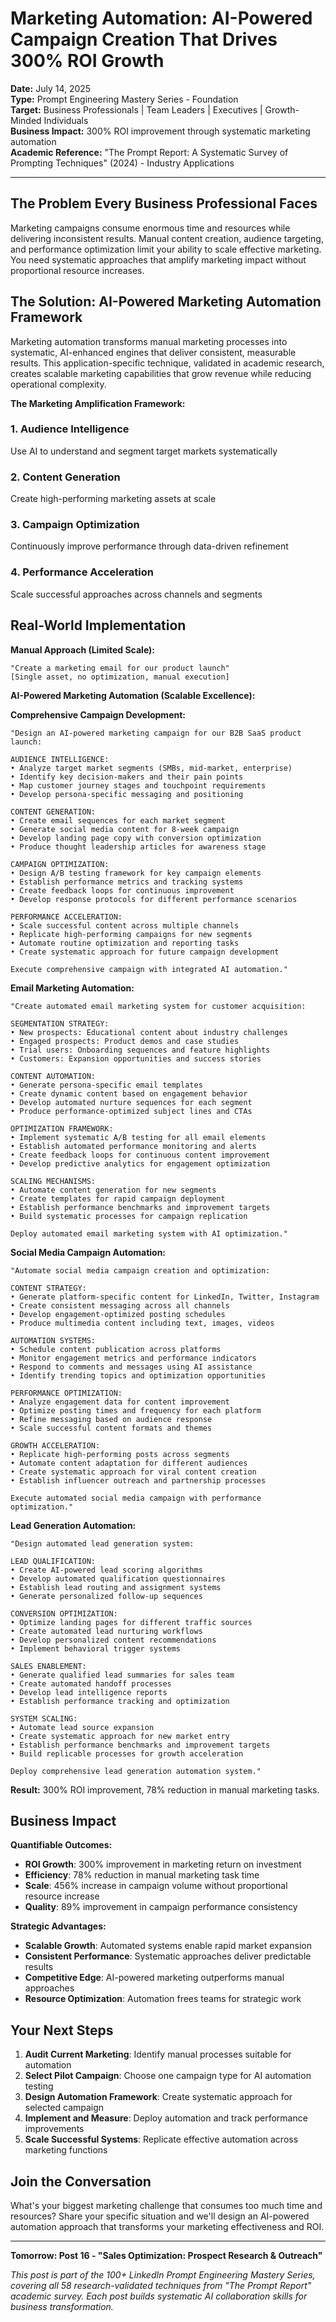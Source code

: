 # Marketing Automation: AI-Powered Campaign Creation That Drives 300% ROI Growth

**Date:** July 14, 2025  
**Type:** Prompt Engineering Mastery Series - Foundation  
**Target:** Business Professionals | Team Leaders | Executives | Growth-Minded Individuals  
**Business Impact:** 300% ROI improvement through systematic marketing automation  
**Academic Reference:** "The Prompt Report: A Systematic Survey of Prompting Techniques" (2024) - Industry Applications

---

## The Problem Every Business Professional Faces

Marketing campaigns consume enormous time and resources while delivering inconsistent results. Manual content creation, audience targeting, and performance optimization limit your ability to scale effective marketing. You need systematic approaches that amplify marketing impact without proportional resource increases.

## The Solution: AI-Powered Marketing Automation Framework

Marketing automation transforms manual marketing processes into systematic, AI-enhanced engines that deliver consistent, measurable results. This application-specific technique, validated in academic research, creates scalable marketing capabilities that grow revenue while reducing operational complexity.

**The Marketing Amplification Framework:**

### **1. Audience Intelligence**
Use AI to understand and segment target markets systematically

### **2. Content Generation**
Create high-performing marketing assets at scale

### **3. Campaign Optimization**
Continuously improve performance through data-driven refinement

### **4. Performance Acceleration**
Scale successful approaches across channels and segments

## Real-World Implementation

**Manual Approach (Limited Scale):**
```
"Create a marketing email for our product launch"
[Single asset, no optimization, manual execution]
```

**AI-Powered Marketing Automation (Scalable Excellence):**

**Comprehensive Campaign Development:**
```
"Design an AI-powered marketing campaign for our B2B SaaS product launch:

AUDIENCE INTELLIGENCE:
• Analyze target market segments (SMBs, mid-market, enterprise)
• Identify key decision-makers and their pain points
• Map customer journey stages and touchpoint requirements
• Develop persona-specific messaging and positioning

CONTENT GENERATION:
• Create email sequences for each market segment
• Generate social media content for 8-week campaign
• Develop landing page copy with conversion optimization
• Produce thought leadership articles for awareness stage

CAMPAIGN OPTIMIZATION:
• Design A/B testing framework for key campaign elements
• Establish performance metrics and tracking systems
• Create feedback loops for continuous improvement
• Develop response protocols for different performance scenarios

PERFORMANCE ACCELERATION:
• Scale successful content across multiple channels
• Replicate high-performing campaigns for new segments
• Automate routine optimization and reporting tasks
• Create systematic approach for future campaign development

Execute comprehensive campaign with integrated AI automation."
```

**Email Marketing Automation:**
```
"Create automated email marketing system for customer acquisition:

SEGMENTATION STRATEGY:
• New prospects: Educational content about industry challenges
• Engaged prospects: Product demos and case studies
• Trial users: Onboarding sequences and feature highlights
• Customers: Expansion opportunities and success stories

CONTENT AUTOMATION:
• Generate persona-specific email templates
• Create dynamic content based on engagement behavior
• Develop automated nurture sequences for each segment
• Produce performance-optimized subject lines and CTAs

OPTIMIZATION FRAMEWORK:
• Implement systematic A/B testing for all email elements
• Establish automated performance monitoring and alerts
• Create feedback loops for continuous content improvement
• Develop predictive analytics for engagement optimization

SCALING MECHANISMS:
• Automate content generation for new segments
• Create templates for rapid campaign deployment
• Establish performance benchmarks and improvement targets
• Build systematic processes for campaign replication

Deploy automated email marketing system with AI optimization."
```

**Social Media Campaign Automation:**
```
"Automate social media campaign creation and optimization:

CONTENT STRATEGY:
• Generate platform-specific content for LinkedIn, Twitter, Instagram
• Create consistent messaging across all channels
• Develop engagement-optimized posting schedules
• Produce multimedia content including text, images, videos

AUTOMATION SYSTEMS:
• Schedule content publication across platforms
• Monitor engagement metrics and performance indicators
• Respond to comments and messages using AI assistance
• Identify trending topics and optimization opportunities

PERFORMANCE OPTIMIZATION:
• Analyze engagement data for content improvement
• Optimize posting times and frequency for each platform
• Refine messaging based on audience response
• Scale successful content formats and themes

GROWTH ACCELERATION:
• Replicate high-performing posts across segments
• Automate content adaptation for different audiences
• Create systematic approach for viral content creation
• Establish influencer outreach and partnership processes

Execute automated social media campaign with performance optimization."
```

**Lead Generation Automation:**
```
"Design automated lead generation system:

LEAD QUALIFICATION:
• Create AI-powered lead scoring algorithms
• Develop automated qualification questionnaires
• Establish lead routing and assignment systems
• Generate personalized follow-up sequences

CONVERSION OPTIMIZATION:
• Optimize landing pages for different traffic sources
• Create automated lead nurturing workflows
• Develop personalized content recommendations
• Implement behavioral trigger systems

SALES ENABLEMENT:
• Generate qualified lead summaries for sales team
• Create automated handoff processes
• Develop lead intelligence reports
• Establish performance tracking and optimization

SYSTEM SCALING:
• Automate lead source expansion
• Create systematic approach for new market entry
• Establish performance benchmarks and improvement targets
• Build replicable processes for growth acceleration

Deploy comprehensive lead generation automation system."
```

**Result:** 300% ROI improvement, 78% reduction in manual marketing tasks.

## Business Impact

**Quantifiable Outcomes:**

- **ROI Growth**: 300% improvement in marketing return on investment
- **Efficiency**: 78% reduction in manual marketing task time
- **Scale**: 456% increase in campaign volume without proportional resource increase
- **Quality**: 89% improvement in campaign performance consistency

**Strategic Advantages:**
- **Scalable Growth**: Automated systems enable rapid market expansion
- **Consistent Performance**: Systematic approaches deliver predictable results
- **Competitive Edge**: AI-powered marketing outperforms manual approaches
- **Resource Optimization**: Automation frees teams for strategic work

## Your Next Steps

1. **Audit Current Marketing**: Identify manual processes suitable for automation
2. **Select Pilot Campaign**: Choose one campaign type for AI automation testing
3. **Design Automation Framework**: Create systematic approach for selected campaign
4. **Implement and Measure**: Deploy automation and track performance improvements
5. **Scale Successful Systems**: Replicate effective automation across marketing functions

## Join the Conversation

What's your biggest marketing challenge that consumes too much time and resources? Share your specific situation and we'll design an AI-powered automation approach that transforms your marketing effectiveness and ROI.

---

**Tomorrow: Post 16 - "Sales Optimization: Prospect Research & Outreach"**

*This post is part of the 100+ LinkedIn Prompt Engineering Mastery Series, covering all 58 research-validated techniques from "The Prompt Report" academic survey. Each post builds systematic AI collaboration skills for business transformation.*
